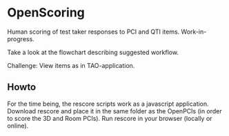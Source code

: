 # OpenScoring
Human scoring of test taker responses to PCI and QTI items. Work-in-progress.

Take a look at the flowchart describing suggested workflow.

Challenge: View items as in TAO-application.

## Howto
For the time being, the rescore scripts work as a javascript application. Download rescore and place it in the same folder as the OpenPCIs (in order to score the 3D and Room PCIs). Run rescore in your browser (locally or online).
